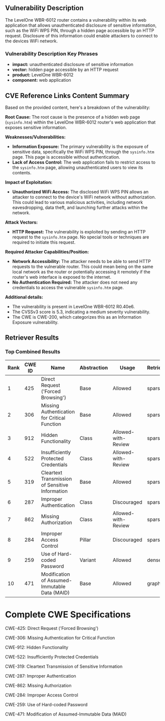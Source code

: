 ## Vulnerability Description
The LevelOne WBR-6012 router contains a vulnerability within its web application that allows unauthenticated disclosure of sensitive information, such as the WiFi WPS PIN, through a hidden page accessible by an HTTP request. Disclosure of this information could enable attackers to connect to the devices WiFi network.

### Vulnerability Description Key Phrases
- **impact:** unauthenticated disclosure of sensitive information
- **vector:** hidden page accessible by an HTTP request
- **product:** LevelOne WBR-6012
- **component:** web application

## CVE Reference Links Content Summary
Based on the provided content, here's a breakdown of the vulnerability:

**Root Cause:**
The root cause is the presence of a hidden web page (`sysinfo.htm`) within the LevelOne WBR-6012 router's web application that exposes sensitive information.

**Weaknesses/Vulnerabilities:**
- **Information Exposure:** The primary vulnerability is the exposure of sensitive data, specifically the WiFi WPS PIN, through the `sysinfo.htm` page. This page is accessible without authentication.
- **Lack of Access Control:** The web application fails to restrict access to the `sysinfo.htm` page, allowing unauthenticated users to view its contents.

**Impact of Exploitation:**
- **Unauthorized WiFi Access:** The disclosed WiFi WPS PIN allows an attacker to connect to the device's WiFi network without authorization. This could lead to various malicious activities, including network eavesdropping, data theft, and launching further attacks within the network.

**Attack Vectors:**
- **HTTP Request:** The vulnerability is exploited by sending an HTTP request to the `sysinfo.htm` page. No special tools or techniques are required to initiate this request.

**Required Attacker Capabilities/Position:**
- **Network Accessibility:** The attacker needs to be able to send HTTP requests to the vulnerable router. This could mean being on the same local network as the router or potentially accessing it remotely if the router's web interface is exposed to the internet.
- **No Authentication Required:** The attacker does not need any credentials to access the vulnerable `sysinfo.htm` page.

**Additional details:**
- The vulnerability is present in LevelOne WBR-6012 R0.40e6.
- The CVSSv3 score is 5.3, indicating a medium severity vulnerability.
- The CWE is CWE-200, which categorizes this as an Information Exposure vulnerability.

## Retriever Results

### Top Combined Results

| Rank | CWE ID | Name | Abstraction | Usage  | Retrievers | Individual Scores |
|------|--------|------|-------------|-------|------------|-------------------|
| 1 | 425 | Direct Request ('Forced Browsing') | Base | Allowed | sparse | 0.093 |
| 2 | 306 | Missing Authentication for Critical Function | Base | Allowed | sparse | 0.090 |
| 3 | 912 | Hidden Functionality | Class | Allowed-with-Review | sparse | 0.090 |
| 4 | 522 | Insufficiently Protected Credentials | Class | Allowed-with-Review | sparse | 0.086 |
| 5 | 319 | Cleartext Transmission of Sensitive Information | Base | Allowed | sparse | 0.086 |
| 6 | 287 | Improper Authentication | Class | Discouraged | sparse | 0.086 |
| 7 | 862 | Missing Authorization | Class | Allowed-with-Review | sparse | 0.085 |
| 8 | 284 | Improper Access Control | Pillar | Discouraged | sparse | 0.083 |
| 9 | 259 | Use of Hard-coded Password | Variant | Allowed | dense | 0.523 |
| 10 | 471 | Modification of Assumed-Immutable Data (MAID) | Base | Allowed | graph | 0.003 |



# Complete CWE Specifications

CWE-425: Direct Request ('Forced Browsing')

CWE-306: Missing Authentication for Critical Function

CWE-912: Hidden Functionality

CWE-522: Insufficiently Protected Credentials

CWE-319: Cleartext Transmission of Sensitive Information

CWE-287: Improper Authentication

CWE-862: Missing Authorization

CWE-284: Improper Access Control

CWE-259: Use of Hard-coded Password

CWE-471: Modification of Assumed-Immutable Data (MAID)